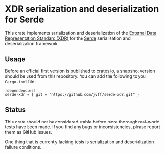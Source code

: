 # XDR serialization and deserialization for Serde

This crate implements serialization and deserialization of the [External Data
Representation Standard (XDR)](https://tools.ietf.org/html/rfc1014) for the
[Serde](https://serde.rs/) serialization and deserialization framework.

## Usage

Before an official first version is published to
[crates.io](https://crates.io/), a snapshot version should be used from this
repository. You can add the following to you `Cargo.toml` file:

    [dependencies]
    serde-xdr = { git = "https://github.com/jvff/serde-xdr.git" }

## Status

This crate should not be considered stable before more thorough real-world tests
have been made. If you find any bugs or inconsistencies, please report them as
GitHub issues.

One thing that is currently lacking tests is serialization and deserialization
failure conditions.
